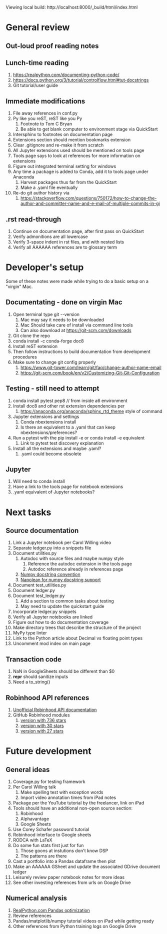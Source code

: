 Viewing local build: http://localhost:8000/_build/html/index.html

# General review

## Out-loud proof reading notes

## Lunch-time reading
1. https://realpython.com/documenting-python-code/
1. https://docs.python.org/3/tutorial/controlflow.html#tut-docstrings
1. Git tutorial/user guide

## Immediate modifications
1. File away references in conf.py
1. Py like you reST, reST like you Py
   1. Footnote to Tom C Bryan
   1. Be able to get blank computer to environment stage via QuickStart
1. Intersphinx to footnotes on documentation page
1. Extensions section should mention bookmarks extension
1. Clear .gitignore and re-make it from scratch
1. All Jupyter extensions used should be mentioned on tools page
1. Tools page says to look at references for more information on extensions
1. Figure out integrated terminal setting for windows
1. Any time a package is added to Conda, add it to tools page under Anaconda
   1. Harvest packages thus far from the QuickStart
   1. Make a .yaml file eventually
1. Re-do git author history via
   1. https://stackoverflow.com/questions/750172/how-to-change-the-author-and-committer-name-and-e-mail-of-multiple-commits-in-gi

## .rst read-through
1. Continue on documentation page, after first pass on QuickStart
1. Verify admonitions are all lowercase
1. Verify 3-space indent in rst files, and with nested lists
1. Verify all AAAAAA references are to glossary term

# Developer's setup
Some of these notes were made while trying to do a basic setup on a "virgin"
Mac.

## Documentating - done on virgin Mac
1. Open terminal type git --version
   1. Mac may say it needs to be downloaded
   1. Mac Should take care of install via command line tools
   1. Can also download at https://git-scm.com/downloads
1. Git clone the repo
1. conda install -c conda-forge doc8
1. Install reST extension
1. Then follow instructions to build documentation from development procedures
1. Make sure to change git config properly
   1. https://www.git-tower.com/learn/git/faq/change-author-name-email
   1. https://git-scm.com/book/en/v2/Customizing-Git-Git-Configuration

## Testing - still need to attempt
1. conda install pytest pep8 // from inside a6 environment
1. Install doc8 and other rst extension dependencies per
   1. https://anaconda.org/anaconda/sphinx_rtd_theme style of command
1. Jupyter extensions and settings
   1. Conda nbextensions install
   1. Is there an equivalent to a .yaml that can keep nbextensions/preferences?
1. Run a pytest with the pip install -e or conda install -e equivalent
   1. Link to pytest test discovery explanation
1. Install all the extensions and maybe .yaml?
   1. .yaml could become obsolete

## Jupyter
1. Will need to conda install
1. Have a link to the tools page for notebook extensions
1. .yaml equivalent of Jupyter notebooks?

# Next tasks

## Source documentation
1. Link a Jupyter notebook per Carol Willing video
1. Separate ledger.py into a snippets file
1. Document utilities.py
   1. Autodoc with source files and maybe numpy style
      1. Reference the autodoc extension in the tools page
      1. Autodoc reference already in references page
   1. [Numpy docstring convention](https://numpydoc.readthedocs.io/en/latest/format.html#docstring-standard)
   1. [Napolean for numpy docstring support](http://www.sphinx-doc.org/en/master/usage/extensions/napoleon.html#module-sphinx.ext.napoleon)
1. Document test_utilities.py
1. Document ledger.py
1. Document test_ledger.py
   1. Add a section to common tasks about testing
   1. May need to update the quickstart guide
1. Incorporate ledger.py snippets
1. Verify all Jupyter notebooks are linked
1. Figure out how to do documentation coverage
1. Make directory trees that describe the structure of the project
1. MyPy type linter
1. Link to the Python article about Decimal vs floating point types
1. Uncomment mod index on main page

## Transaction code
1. NaN in GoogleSheets should be different than $0
1. __repr__ should sanitize inputs
1. Need a to_string()

## Robinhood API references
1. [Unofficial Robinhood API documentation](https://github.com/sanko/Robinhood)
1. GitHub Robinhood modules
   1. [version with 736 stars](https://github.com/Jamonek/Robinhood)
   1. [version with 30 stars](https://github.com/westonplatter/fast_arrow)
   1. [version with 27 stars](https://github.com/mstrum/robinhood-python)

# Future development

## General ideas
1. Coverage.py for testing framework
1. Per Carol Willing talk
   1. Make spelling test with exception words
   1. Import video annotation times from iPad notes
1. Package per the YouTube tutorial by the freelancer, link on iPad
1. Tools should have an additional non-open source section:
   1. Robinhood
   1. Alphavantage
   1. Google Sheets
1. Use Corey Schafer password tutorial
1. Robinhood interface to Google sheets
1. RODCA with LaTeX
1. Do some fun stats first just for fun
   1. Those goons at instutions don't know DSP
   1. The patterns are there
1. Cast a portfolio into a Pandas dataframe then plot
1. Make an AAAAAA GSheet and update the associated GDrive document ledger
1. Leisurely review paper notebook notes for more ideas
1. See other investing references from urls on Google Drive

## Numerical analysis
1. [RealPython.com Pandas optimization](https://realpython.com/fast-flexible-pandas/)
1. Review references
1. Pandas/matplotlib/numpy tutorial videos on iPad while getting ready
1. Other references from Python training logs on Google Drive